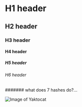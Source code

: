 # H1 header
## H2 header
### H3 header
#### H4 header
##### H5 header
###### H6 header
####### what does 7 hashes do?...

![Image of Yaktocat](https://octodex.github.com/images/yaktocat.png)
